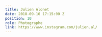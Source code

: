 ```yaml
---
title: Julien Alonet
date: 2018-09-10 17:15:00 Z
position: 10
role: Photographe
link: https://www.instagram.com/julien.al/
---
```


